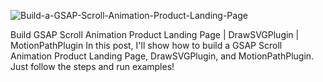 ![Build-a-GSAP-Scroll-Animation-Product-Landing-Page](https://github.com/user-attachments/assets/6aa8cefd-6cb0-4ff1-83e8-2403ae974b54)


Build GSAP Scroll Animation Product Landing Page | DrawSVGPlugin | MotionPathPlugin
In this post, I'll show how to build a GSAP Scroll Animation Product Landing Page,  DrawSVGPlugin, and MotionPathPlugin. Just follow the steps and run examples!
